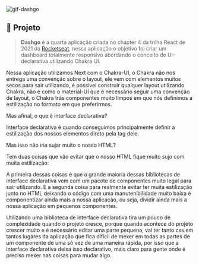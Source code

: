 ![gif-dashgo]()

## :page_with_curl: Projeto

> <b>Dashgo</b> é a quarta aplicação criada no chapter 4 da trilha React de 2021 da [Rocketseat](https://github.com/Rocketseat), nessa aplicação o objetivo foi criar um dashboard totalmente responsivo abordando o conceito de UI-declarativa utilizando Chakra UI.

Nessa aplicação utilizamos Next com o Chakra-UI, o Chakra não nos entrega uma convenção sobre o layout, ele vem com elementos muitos secos para sair utilizando, é possível construir qualquer layout utilizando Chakra, não é como o material-UI que é necessário seguir uma convenção de layout, o Chakra trás componentes muito limpos em que nós definimos a estilização no formato em que preferirmos.

<LINKEDIN>
  Mas afinal, o que é interface declarativa?

  Interface declarativa é quando conseguimos principalmente definir a estilização dos nossos elementos direto pela tag dele.

  Mas isso não iria sujar muito o nosso HTML?

  Tem duas coisas que vão evitar que o nosso HTML fique muito sujo com muita estilização:

  A primeira dessas coisas é que a grande maioria dessas bibliotecas de interface declarativa vem com um pacote de componentes muito legal para sair utilizando.
  E a segunda coisa para realmente evitar ter muita estilização junto no HTML deixando o código com uma manutenibilidade muito baixa é componentizar ainda mais a nossa aplicação, ou seja, dividir ainda mais a nossa aplicação em pequenos componentes.

  Utilizando uma biblioteca de interface declarativa tira um pouco de complexidade quando o projeto cresce, porque quando acontece do projeto crescer muito e é necessário editar uma parte pequena, vai ter tanto css em tantos lugares da aplicação que fica difícil de mexer em todas as partes de um componente de uma só vez de uma maneira rápida, por isso que a interface declarativa deixa isso declarativo, mais claro para gente onde é preciso mexer nas coisas para mudar algo.
</LINKEDIN>

